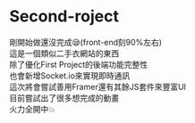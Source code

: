 ﻿# Second-roject  
剛開始做還沒完成😪(front-end刻90%左右)  
這是一個類似二手衣網站的東西  
除了優化First Project的後端功能完整性  
也會新增Socket.io來實現即時通訊  
這次將會嘗試善用Framer還有其餘JS套件來豐富UI  
目前嘗試出了很多想完成的動畫  
火力全開中💥



